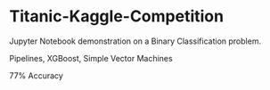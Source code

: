 # Titanic-Kaggle-Competition
Jupyter Notebook demonstration on a Binary Classification problem.

Pipelines, XGBoost, Simple Vector Machines

77% Accuracy
